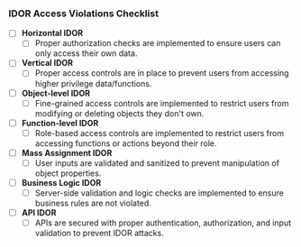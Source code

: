 ### IDOR Access Violations Checklist

- [ ] **Horizontal IDOR**
    - [ ] Proper authorization checks are implemented to ensure users can only access their own data.

- [ ] **Vertical IDOR**
    - [ ] Proper access controls are in place to prevent users from accessing higher privilege data/functions.

- [ ] **Object-level IDOR**
    - [ ] Fine-grained access controls are implemented to restrict users from modifying or deleting objects they don't own.

- [ ] **Function-level IDOR**
    - [ ] Role-based access controls are implemented to restrict users from accessing functions or actions beyond their role.

- [ ] **Mass Assignment IDOR**
    - [ ] User inputs are validated and sanitized to prevent manipulation of object properties.

- [ ] **Business Logic IDOR**
    - [ ] Server-side validation and logic checks are implemented to ensure business rules are not violated.

- [ ] **API IDOR**
    - [ ] APIs are secured with proper authentication, authorization, and input validation to prevent IDOR attacks.
